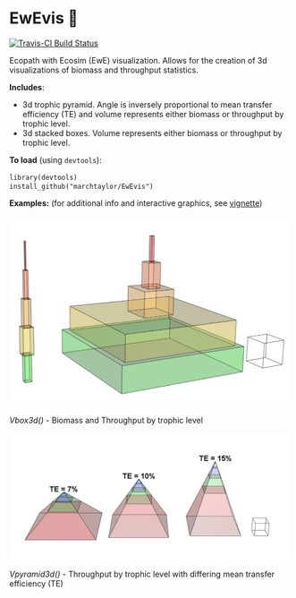 <!-- README.md is generated from README.Rmd. Please edit that file -->
EwEvis :poop:
=============

[![Travis-CI Build Status](https://travis-ci.org/marchtaylor/EwEvis.svg?branch=master)](https://travis-ci.org/marchtaylor/EwEvis)

Ecopath with Ecosim (EwE) visualization. Allows for the creation of 3d visualizations of biomass and throughput statistics.

**Includes**:

-   3d trophic pyramid. Angle is inversely proportional to mean transfer efficiency (TE) and volume represents either biomass or throughput by trophic level.
-   3d stacked boxes. Volume represents either biomass or throughput by trophic level.

**To load** (using `devtools`):

    library(devtools)
    install_github("marchtaylor/EwEvis")

**Examples:** (for additional info and interactive graphics, see [vignette](https://rawgit.com/marchtaylor/EwEvis/master/vignettes/EwEvis_vignette.html))

<img src="examples/3dbox_Bs.png" width="500">

*Vbox3d()* - Biomass and Throughput by trophic level

<img src="examples/3dpyramid_Ts_TE.png" width="500">

*Vpyramid3d()* - Throughput by trophic level with differing mean transfer efficiency (TE)
